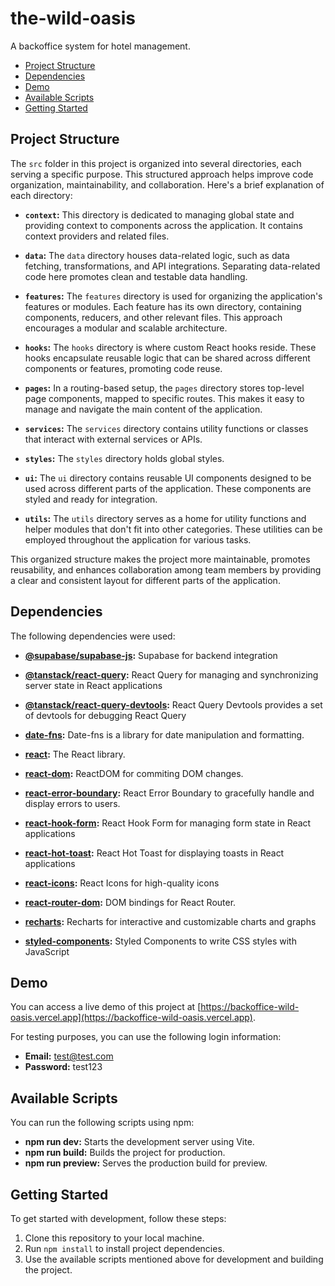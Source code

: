 # the-wild-oasis
A backoffice system for hotel management.

- [Project Structure](#project-structure)
- [Dependencies](#dependencies)
- [Demo](#demo)
- [Available Scripts](#available-scripts)
- [Getting Started](#getting-started)

## Project Structure

The `src` folder in this project is organized into several directories, each serving a specific purpose. This structured approach helps improve code organization, maintainability, and collaboration. Here's a brief explanation of each directory:

- **`context`:** This directory is dedicated to managing global state and providing context to components across the application. It contains context providers and related files.

- **`data`:** The `data` directory houses data-related logic, such as data fetching, transformations, and API integrations. Separating data-related code here promotes clean and testable data handling.

- **`features`:** The `features` directory is used for organizing the application's features or modules. Each feature has its own directory, containing components, reducers, and other relevant files. This approach encourages a modular and scalable architecture.

- **`hooks`:** The `hooks` directory is where custom React hooks reside. These hooks encapsulate reusable logic that can be shared across different components or features, promoting code reuse.

- **`pages`:** In a routing-based setup, the `pages` directory stores top-level page components, mapped to specific routes. This makes it easy to manage and navigate the main content of the application.

- **`services`:** The `services` directory contains utility functions or classes that interact with external services or APIs.

- **`styles`:** The `styles` directory holds global styles.

- **`ui`:** The `ui` directory contains reusable UI components designed to be used across different parts of the application. These components are styled and ready for integration.

- **`utils`:** The `utils` directory serves as a home for utility functions and helper modules that don't fit into other categories. These utilities can be employed throughout the application for various tasks.

This organized structure makes the project more maintainable, promotes reusability, and enhances collaboration among team members by providing a clear and consistent layout for different parts of the application.


## Dependencies
The following dependencies were used:

- **[@supabase/supabase-js](https://www.npmjs.com/package/@supabase/supabase-js):** Supabase for backend integration

- **[@tanstack/react-query](https://www.npmjs.com/package/@tanstack/react-query):** React Query for managing and synchronizing server state in React applications

- **[@tanstack/react-query-devtools](https://www.npmjs.com/package/@tanstack/react-query-devtools):** React Query Devtools provides a set of devtools for debugging React Query

- **[date-fns](https://www.npmjs.com/package/date-fns):** Date-fns is a library for date manipulation and formatting.

- **[react](https://www.npmjs.com/package/react):** The React library.

- **[react-dom](https://www.npmjs.com/package/react-dom):** ReactDOM for commiting DOM changes.

- **[react-error-boundary](https://www.npmjs.com/package/react-error-boundary):** React Error Boundary to gracefully handle and display errors to users.
  
- **[react-hook-form](https://www.npmjs.com/package/react-hook-form):** React Hook Form for managing form state in React applications

- **[react-hot-toast](https://www.npmjs.com/package/react-hot-toast):** React Hot Toast for displaying toasts in React applications

- **[react-icons](https://www.npmjs.com/package/react-icons):** React Icons for high-quality icons

- **[react-router-dom](https://www.npmjs.com/package/react-router-dom):** DOM bindings for React Router.

- **[recharts](https://www.npmjs.com/package/recharts):** Recharts for interactive and customizable charts and graphs

- **[styled-components](https://www.npmjs.com/package/styled-components):** Styled Components to write CSS styles with JavaScript


## Demo

You can access a live demo of this project at [https://backoffice-wild-oasis.vercel.app](https://backoffice-wild-oasis.vercel.app).

For testing purposes, you can use the following login information:

- **Email:** test@test.com
- **Password:** test123

## Available Scripts
You can run the following scripts using npm:

- **npm run dev:** Starts the development server using Vite.
- **npm run build:** Builds the project for production.
- **npm run preview:** Serves the production build for preview.

## Getting Started
To get started with development, follow these steps:

1. Clone this repository to your local machine.
2. Run `npm install` to install project dependencies.
3. Use the available scripts mentioned above for development and building the project.
